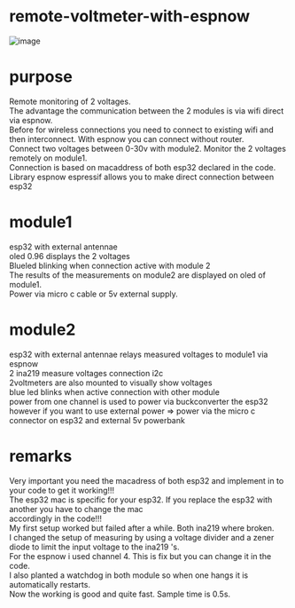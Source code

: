 # remote-voltmeter-with-espnow 
![image](https://github.com/user-attachments/assets/52304627-868e-4aef-a64e-d8dc5ba9e61f)
# purpose
Remote monitoring of 2 voltages.<br />
The advantage the communication between the 2 modules is via wifi direct via espnow.<br />
Before for wireless connections you need to connect to existing wifi and then interconnect. With espnow you can connect without router.<br />
Connect two voltages between 0-30v with module2. Monitor the 2 voltages remotely on module1.<br />
Connection is based on macaddress of both esp32 declared in the code.<br />
Library espnow espressif allows you to make direct connection between esp32<br />

# module1
esp32 with external antennae<br />
oled 0.96 displays the 2 voltages<br />
Blueled blinking when connection active with module 2<br />
The results of the measurements on module2 are displayed on oled of module1.<br />
Power via micro c cable or 5v external supply.<br />
# module2 
esp32 with external antennae relays measured voltages to module1 via espnow<br />
2 ina219 measure voltages connection i2c<br />
2voltmeters are also mounted to visually show voltages<br />
blue led blinks when active connection with other module<br />
power from one channel is used to power via buckconverter the esp32<br />
however if you want to use external power => power via the micro c connector on esp32 and external 5v powerbank<br />
# remarks
Very important you need the macadress of both esp32 and implement in to your code to get it working!!! <br />
The esp32 mac is specific for your esp32. If you replace the esp32 with another you have to change the mac  <br />
accordingly in the code!!! <br />
My first setup worked but failed after a while. Both ina219 where broken. <br />
I changed the setup of measuring by using a voltage divider and a zener diode to limit the input voltage to the ina219 's.<br />
For the espnow i used channel 4. This is fix but you can change it in the code.<br />
I also planted a watchdog in both module so when one hangs it is automatically restarts.<br />
Now the working is good and quite fast. Sample time is 0.5s.<br />






